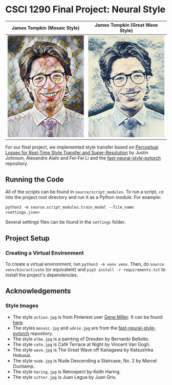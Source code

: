 # CSCI 1290 Final Project: Neural Style

|       James Tompkin (Mosaic Style)        |   James Tompkin (Great Wave Style)    |
| :---------------------------------------: | :-----------------------------------: |
| ![Mosaic James](results/james_mosaic.jpg) | ![Wave James](results/james_wave.jpg) |

For our final project, we implemented style transfer based on [Perceptual Losses for Real-Time Style Transfer
and Super-Resolution](https://cs.stanford.edu/people/jcjohns/eccv16/) by Justin Johnson, Alexandre Alahi and Fei-Fei Li and the [fast-neural-style-pytorch](https://github.com/rrmina/fast-neural-style-pytorch) repository.

## Running the Code

All of the scripts can be found in `source/script_modules`. To run a script, `cd` into the project root directory and run it as a Python module. For example:

```
python3 -m source.script_modules.train_model --file_name <settings.json>
```

Several settings files can be found in the `settings` folder.

## Project Setup

### Creating a Virtual Environment

To create a virtual environment, run `python3 -m venv venv`. Then, do `source venv/bin/activate` (or equivalent) and `pip3 install -r requirements.txt` to install the project's dependencies.

## Acknowledgements

### Style Images

- The style `action.jpg` is from Pinterest user [Gene Miller](https://www.pinterest.com/vilstef01/_saved/). It can be found [here](https://i.pinimg.com/originals/07/d9/60/07d960c5db5d25176b379ee615fd624e.jpg).
- The styles `mosaic.jpg` and `udnie.jpg` are from the [fast-neural-style-pytorch](https://github.com/rrmina/fast-neural-style-pytorch) repository.
- The style `elbe.jpg` is a painting of Dresden by Bernardo Bellotto.
- The style `cafe.jpg` is Café Terrace at Night by Vincent Van Gogh.
- The style `wave.jpg` is The Great Wave off Kanagawa by Katsushika Hokusai.
- The style `nude.jpg` is Nude Descending a Staircase, No. 2 by Marcel Duchamp.
- The style `haring.jpg` is Retrospect by Keith Haring.
- The style `sitter.jpg` is Juan Legua by Juan Gris.
